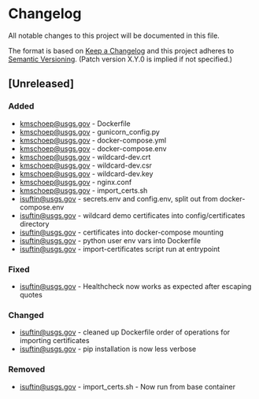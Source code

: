 # Changelog
All notable changes to this project will be documented in this file.

The format is based on [Keep a Changelog](http://keepachangelog.com/en/1.0.0/)
and this project adheres to [Semantic Versioning](http://semver.org/spec/v2.0.0.html). (Patch version X.Y.0 is implied if not specified.)

## [Unreleased]
### Added
- kmschoep@usgs.gov - Dockerfile
- kmschoep@usgs.gov - gunicorn_config.py
- kmschoep@usgs.gov - docker-compose.yml
- kmschoep@usgs.gov - docker-compose.env
- kmschoep@usgs.gov - wildcard-dev.crt
- kmschoep@usgs.gov - wildcard-dev.csr
- kmschoep@usgs.gov - wildcard-dev.key
- kmschoep@usgs.gov - nginx.conf
- kmschoep@usgs.gov - import_certs.sh
- isuftin@usgs.gov - secrets.env and config.env, split out from docker-compose.env
- isuftin@usgs.gov - wildcard demo certificates into config/certificates directory
- isuftin@usgs.gov - certificates into docker-compose mounting  
- isuftin@usgs.gov - python user env vars into Dockerfile
- isuftin@usgs.gov - import-certificates script run at entrypoint

### Fixed
- isuftin@usgs.gov - Healthcheck now works as expected after escaping quotes

### Changed
- isuftin@usgs.gov - cleaned up Dockerfile order of operations for importing certificates
- isuftin@usgs.gov - pip installation is now less verbose

### Removed
- isuftin@usgs.gov - import_certs.sh - Now run from base container
